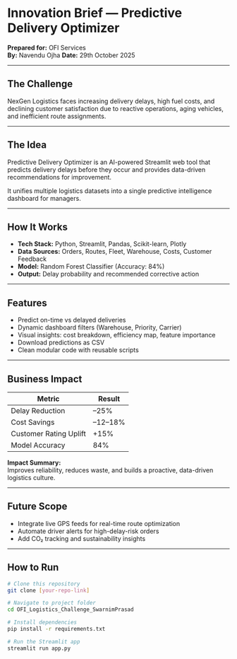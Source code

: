 # Innovation Brief — Predictive Delivery Optimizer
**Prepared for:** OFI Services  
**By:** Navendu Ojha 
**Date:** 29th October 2025  

---

## The Challenge
NexGen Logistics faces increasing delivery delays, high fuel costs, and declining customer satisfaction due to reactive operations, aging vehicles, and inefficient route assignments.

---

## The Idea
Predictive Delivery Optimizer is an AI-powered Streamlit web tool that predicts delivery delays before they occur and provides data-driven recommendations for improvement.  

It unifies multiple logistics datasets into a single predictive intelligence dashboard for managers.

---

## How It Works
- **Tech Stack:** Python, Streamlit, Pandas, Scikit-learn, Plotly  
- **Data Sources:** Orders, Routes, Fleet, Warehouse, Costs, Customer Feedback  
- **Model:** Random Forest Classifier (Accuracy: 84%)  
- **Output:** Delay probability and recommended corrective action  

---

## Features
- Predict on-time vs delayed deliveries  
- Dynamic dashboard filters (Warehouse, Priority, Carrier)  
- Visual insights: cost breakdown, efficiency map, feature importance  
- Download predictions as CSV  
- Clean modular code with reusable scripts  

---

## Business Impact
| Metric | Result |
|---------|---------|
| Delay Reduction | –25% |
| Cost Savings | –12–18% |
| Customer Rating Uplift | +15% |
| Model Accuracy | 84% |

**Impact Summary:**  
Improves reliability, reduces waste, and builds a proactive, data-driven logistics culture.

---

## Future Scope
- Integrate live GPS feeds for real-time route optimization  
- Automate driver alerts for high-delay-risk orders  
- Add CO₂ tracking and sustainability insights  

---

## How to Run

```bash
# Clone this repository
git clone [your-repo-link]

# Navigate to project folder
cd OFI_Logistics_Challenge_SwarnimPrasad

# Install dependencies
pip install -r requirements.txt

# Run the Streamlit app
streamlit run app.py
